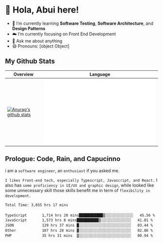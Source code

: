 # 👋 Hola, Abui here!

- 🌱 I’m currently learning **Software Testing**, **Software Architecture**, and **Design Patterns**
- ☁️ I’m currently focusing on Front End Development
- 💬 Ask me about anything
- 😄 Pronouns: [object Object]

## My Github Stats

| Overview | Language |
| --- | --- |
|[![Anurag's github stats](https://github-readme-stats.vercel.app/api?username=abui-am&count_private=true)](https://github.com/anuraghazra/github-readme-stats)|![Language](https://raw.githubusercontent.com/abui-am/stats/c6455f656dfce7acd3951e5ec5b25d72af0b2ee3/generated/languages.svg)|

## Prologue: Code, Rain, and Capucinno
i am a `software engineer`, an `enthusiast` if you asked me. 

`I likes Front-end tech, especially Typescript, Javascript, and React.` I also has `some proficiency in UI/UX and graphic design`, while looked like some unnecessary skill those skills benefit me in term of `flexibility in development.`


<!--START_SECTION:waka-->

```txt
Total Time: 3,655 hrs 17 mins

TypeScript       1,714 hrs 28 mins███████████▒░░░░░░░░░░░░░   45.56 %
JavaScript       1,573 hrs 8 mins██████████▒░░░░░░░░░░░░░░   41.81 %
JSON             129 hrs 37 mins █░░░░░░░░░░░░░░░░░░░░░░░░   03.44 %
Other            107 hrs 28 mins ▓░░░░░░░░░░░░░░░░░░░░░░░░   02.86 %
PHP              35 hrs 31 mins  ▒░░░░░░░░░░░░░░░░░░░░░░░░   00.94 %
```

<!--END_SECTION:waka-->
